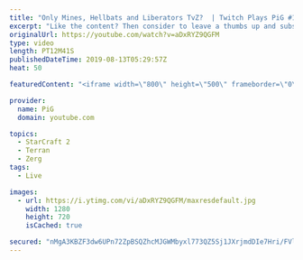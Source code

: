 ```yaml
---
title: "Only Mines, Hellbats and Liberators TvZ?  | Twitch Plays PiG #11"
excerpt: "Like the content? Then consider to leave a thumbs up and subscribe! ;) Videos don’t appear in your feed and you want to get notified about new uploads? Press the bell Icon :) -- Watch live at https://www.twitch.tv/x5_pig My Website: https://pigstarcraft.com/ My Twitter: https://twitter.com/x5_PiG My"
originalUrl: https://youtube.com/watch?v=aDxRYZ9QGFM
type: video
length: PT12M41S
publishedDateTime: 2019-08-13T05:29:57Z
heat: 50

featuredContent: "<iframe width=\"800\" height=\"500\" frameborder=\"0\" src=\"https://www.youtube.com/embed/aDxRYZ9QGFM\" allow=\"accelerometer; autoplay; encrypted-media; gyroscope; picture-in-picture\" allowfullscreen></iframe>"

provider:
  name: PiG
  domain: youtube.com

topics:
  - StarCraft 2
  - Terran
  - Zerg
tags:
  - Live

images:
  - url: https://i.ytimg.com/vi/aDxRYZ9QGFM/maxresdefault.jpg
    width: 1280
    height: 720
    isCached: true

secured: "nMgA3KBZF3dw6UPn72ZpBSQZhcMJGWMbyxl773QZ5Sj1JXrjmdDIe7Hri/FVliHdR4eW5BF1loNk9aPDpCje6mlrRSJlokSHgSe0iQAMtN0eilA6MX5SNE7hNxypzp5lWtNmSR+gC8+8ZyW+r0+WnRAelu8jkh9AYxlw50qI5xH8IlIFWwVZCCdn+mW2o9MnB6iv7ghxKHAcNB4O30q3JYZlTqJYczgfsGFFUnhz4Vy+GqOcUX778Y2JHi0Z5SrOZ+ZZUeFb8buaujL6nVIVZGIiOEeyvEsZrds23v8NmkMRHVHZGhI8vtGHej+NlDKqD+h/hGaHqQ6Zlw8bsAbQI1ttet8/aBBM9zz8m58hBuaTeoeI1pLMqKL7yYXHFyPGJ+mfhweq+xALEh2UTaxY5VFmwRq5kw1T93u8SHBjTe0=;XWyN+ydXYPzfhfdGBd4QqA=="
---
```


